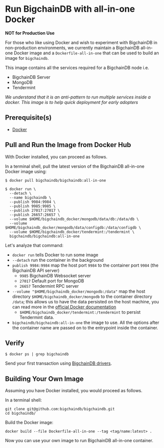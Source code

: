# Run BigchainDB with all-in-one Docker

**NOT for Production Use**

For those who like using Docker and wish to experiment with BigchainDB in
non-production environments, we currently maintain a BigchainDB all-in-one 
Docker image and a
`Dockerfile-all-in-one` that can be used to build an image for `bigchaindb`.

This image contains all the services required for a BigchainDB node i.e.

- BigchainDB Server
- MongoDB
- Tendermint

*We understand that it is an anti-pattern to run multiple services inside a docker.*
*This image is to help quick deployment for early adopters*

## Prerequisite(s)
- [Docker](https://docs.docker.com/engine/installation/)

## Pull and Run the Image from Docker Hub

With Docker installed, you can proceed as follows.

In a terminal shell, pull the latest version of the BigchainDB all-in-one Docker image using:
```text
$ docker pull bigchaindb/bigchaindb:all-in-one

$ docker run \
  --detach \
  --name bigchaindb \
  --publish 9984:9984 \
  --publish 9985:9985 \
  --publish 27017:27017 \
  --publish 26657:26657 \
  --volume $HOME/bigchaindb_docker/mongodb/data/db:/data/db \
  --volume $HOME/bigchaindb_docker/mongodb/data/configdb:/data/configdb \
  --volume $HOME/bigchaindb_docker/tendermint:/tendermint \
  bigchaindb/bigchaindb:all-in-one
```

Let's analyze that command:

* `docker run` tells Docker to run some image
* `--detach` run the container in the background
* `publish 9984:9984` map the host port `9984` to the container port `9984`
 (the BigchainDB API server) 
  * `9985` BigchainDB Websocket server
  * `27017` Default port for MongoDB
  * `26657` Tendermint RPC server
* `--volume "$HOME/bigchaindb_docker/mongodb:/data"` map the host directory
 `$HOME/bigchaindb_docker/mongodb` to the container directory `/data`;
 this allows us to have the data persisted on the host machine,
 you can read more in the [official Docker
 documentation](https://docs.docker.com/engine/tutorials/dockervolumes)
  * `$HOME/bigchaindb_docker/tendermint:/tendermint` to persist Tendermint data.
* `bigchaindb/bigchaindb:all-in-one` the image to use. All the options after the container name are passed on to the entrypoint inside the container.

## Verify

```text
$ docker ps | grep bigchaindb
```

Send your first transaction using [BigchainDB drivers](../drivers-clients/index.html).


## Building Your Own Image

Assuming you have Docker installed, you would proceed as follows.

In a terminal shell:
```text
git clone git@github.com:bigchaindb/bigchaindb.git
cd bigchaindb/
```

Build the Docker image:
```text
docker build --file Dockerfile-all-in-one --tag <tag/name:latest> .
```

Now you can use your own image to run BigchainDB all-in-one container.
